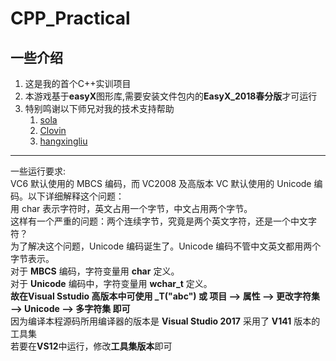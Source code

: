 # CPP_Practical
## 一些介绍
1. 这是我的首个C++实训项目   
2. 本游戏基于**easyX**图形库,需要安装文件包内的**EasyX_2018春分版**才可运行
3. 特别鸣谢以下师兄对我的技术支持帮助
   1. [sola](https://github.com/unlimitedsola)
   2. [Clovin](https://github.com/Clovin)
   3. [hangxingliu](https://github.com/hangxingliu)
   
---
一些运行要求:  
VC6 默认使用的 MBCS 编码，而 VC2008 及高版本 VC 默认使用的 Unicode 编码。以下详细解释这个问题：  
用 char 表示字符时，英文占用一个字节，中文占用两个字节。  
这样有一个严重的问题：两个连续字节，究竟是两个英文字符，还是一个中文字符？  
为了解决这个问题，Unicode 编码诞生了。Unicode 编码不管中文英文都用两个字节表示。  
 对于 **MBCS** 编码，字符变量用 **char** 定义。  
 对于 **Unicode** 编码中，字符变量用 **wchar_t** 定义。  
 **故在Visual Sstudio 高版本中可使用  _T("abc")  或  项目 —> 属性  —> 更改字符集  —> Unicode —> 多字符集 即可**  
 因为编译本程源码所用编译器的版本是 **Visual Studio 2017** 采用了 **V141** 版本的工具集  
 若要在**VS12**中运行，修改**工具集版本**即可
